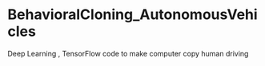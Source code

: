 # BehavioralCloning_AutonomousVehicles
Deep Learning , TensorFlow code to make computer copy human driving
